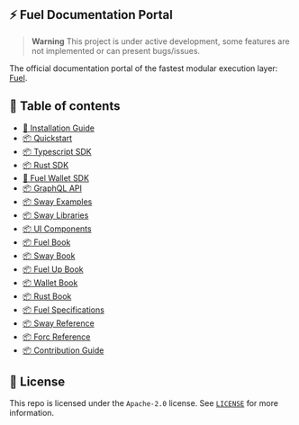 
## ⚡️ Fuel Documentation Portal

> **Warning**
> This project is under active development, some features are not implemented or can present bugs/issues. 

The official documentation portal of the fastest modular execution layer: [Fuel](https://fuel.network).

## 📗 Table of contents

- [📗 Installation Guide](https://fuellabs.github.io/fuelup/master/installation/index.html)
- [📦 Quickstart](https://fuellabs.github.io/fuel-docs/master/developer-quickstart.html)
- [📦 Typescript SDK](https://github.com/FuelLabs/fuels-ts)
- [📦 Rust SDK](https://fuellabs.github.io/fuels-rs/v0.34.0/)
- [🧰 Fuel Wallet SDK](https://wallet.fuel.network/docs/how-to-use/)
- [📦 GraphQL API](https://fuel-graphql-docs.vercel.app)
- [📦 Sway Examples](https://fuellabs.github.io/sway-applications/book/)
- [📦 Sway Libraries](https://github.com/FuelLabs/sway-libs)
- [📦 UI Components](https://fuellabs.github.io/fuel-ui)
- [📦 Fuel Book](https://fuellabs.github.io/fuel-docs/master/)
- [📦 Sway Book](https://fuellabs.github.io/sway/v0.34.0/book/)
- [📦 Fuel Up Book](https://www.fuellabs.github.io/fuelup/v0.16.2)
- [📦 Wallet Book](https://wallet.fuel.network/docs/how-to-use/)
- [📦 Rust Book](https://doc.rust-lang.org/book/)
- [📦 Fuel Specifications](https://fuellabs.github.io/fuel-specs/master/)
- [📦 Sway Reference](https://fuellabs.github.io/sway/v0.34.0/book/reference/)
- [📦 Forc Reference](https://fuellabs.github.io/sway/v0.34.0/book/forc/)
- [📦 Contribution Guide](https://fuellabs.github.io/rfcs/latest/)


## 📜 License

This repo is licensed under the `Apache-2.0` license. See [`LICENSE`](./LICENSE) for more information.
